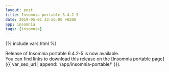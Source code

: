 ```yaml
---
layout: post
title: Insomnia portable 6.4.2-5
date: 2019-05-01 22:56:00 +0200
app: insomnia
tags: [insomnia]
---
```

{% include vars.html %}

Release of Insomnia portable 6.4.2-5 is now available.<br />
You can find links to download this release on the [Insomnia portable page]({{ var_seo_url | append: '/app/insomnia-portable/' }}).